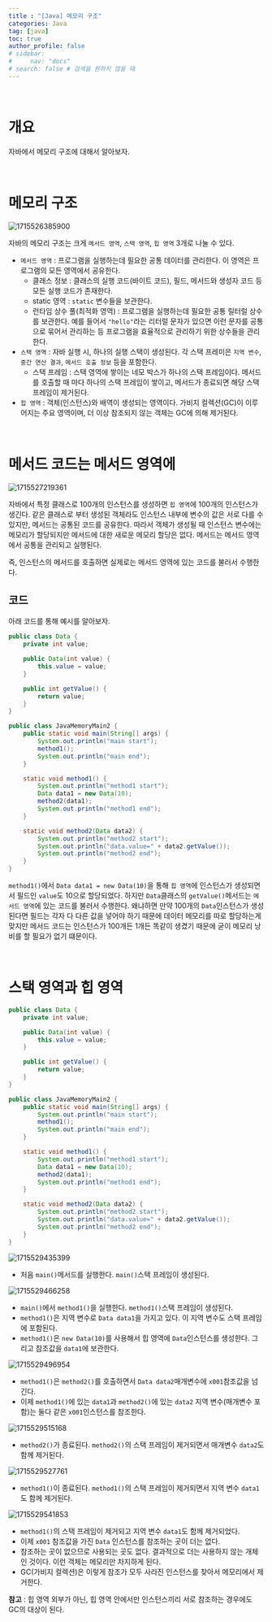 ```yaml
---
title : "[Java] 메모리 구조"
categories: Java
tag: [java]
toc: true
author_profile: false
# sidebar:
#     nav: "docs"
# search: false # 검색을 원하지 않을 때
---
```

&nbsp;

# 개요

자바에서 메모리 구조에 대해서 알아보자.

&nbsp;

# 메모리 구조

![1715526385900]({{site.url}}/images/2024-05-12-java-memory/1715526385900.png)

자바의 메모리 구조는 크게 `메서드 영역`, `스택 영역`, `힙 영역` 3개로 나눌 수 있다.

- `메서드 영역` : 프로그램을 실행하는데 필요한 공통 데이터를 관리한다. 이 영역은 프로그램의 모든 영역에서 공유한다.
  - 클래스 정보 : 클래스의 실행 코드(바이트 코드), 필드, 메서드와 생성자 코드 등 모든 실행 코드가 존재한다.
  - static 영역 : `static` 변수들을 보관한다.
  - 런타임 상수 풀(최적화 영역) : 프로그램을 실행하는데 필요한 공통 릴터럴 상수를 보관한다. 예를 들어서 `"hello"`라는 리터럴 문자가 있으면 이런 문자를 공통으로 묶어서 관리하는 등 프로그램을 효율적으로 관리하기 위한 상수들을 관리한다.
- `스택 영역` : 자바 실행 시, 하나의 실행 스택이 생성된다. 각 스택 프레미은 `지역 변수`, `중간 연산 결과`, `메서드 호출 정보` 등을 포함한다.
  - 스택 프레임 : 스택 영역에 쌓이는 네모 박스가 하나의 스택 프레임이다. 메서드를 호출할 때 마다 하나의 스택 프레임이 쌓이고, 메서드가 종료되면 해당 스택 프레임이 제거된다.
- `힙 영역` : 객체(인스턴스)와 배역이 생성되는 영역이다. 가비지 컬렉션(GC)이 이루어지는 주요 영역이며, 더 이상 참조되지 않는 객체는 GC에 의해 제거된다.

&nbsp;

# 메서드 코드는 메서드 영역에

![1715527219361]({{site.url}}/images/2024-05-12-java-memory/1715527219361.png)

자바에서 특정 클래스로 100개의 인스턴스를 생성하면 `힙 영역`에 100개의 인스턴스가 생긴다. 같은 클래스로 부터 생성된 객체라도 인스턴스 내부에 변수의 값은 서로 다를 수 있지만, 메서드는 공통된 코드를 공유한다. 따라서 객체가 생성될 때 인스턴스 변수에는 메모리가 할당되지만 메서드에 대한 새로운 메모리 할당은 없다. 메서드는 메서드 영역에서 공통을 관리되고 실행된다.

즉, 인스턴스의 메서드를 호출하면 실제로는 메서드 영역에 있는 코드를 불러서 수행한다.

## 코드

아래 코드를 통해 예시를 알아보자.

```java
public class Data {
    private int value;

    public Data(int value) {
        this.value = value;
    }

    public int getValue() {
        return value;
    }
}
```

```java
public class JavaMemoryMain2 {
    public static void main(String[] args) {
        System.out.println("main start");
        method1();
        System.out.println("main end");
    }

    static void method1() {
        System.out.println("method1 start");
        Data data1 = new Data(10);
        method2(data1);
        System.out.println("method1 end");
    }

    static void method2(Data data2) {
        System.out.println("method2 start");
        System.out.println("data.value=" + data2.getValue());
        System.out.println("method2 end");
    }
}
```

`method1()`에서 `Data data1 = new Data(10)`을 통해 `힙 영역`에 인스턴스가 생성되면서 필드인 `value`도 10으로 할당되었다. 하지만 `Data`클래스의 `getValue()`메서드는 `메서드 영역`에 있는 코드를 불러서 수행한다. 왜냐하면 만약 100개의 `Data`인스턴스가 생성된다면 필드는 각자 다 다른 값을 넣어야 하기 때문에 데이터 메모리를 따로 할당하는게 맞지만 메서드 코드는 인스턴스가 100개든 1개든 똑같이 생겼기 때문에 굳이 메모리 낭비를 할 필요가 없기 떄문이다.

&nbsp;

# 스택 영역과 힙 영역

```java
public class Data {
    private int value;

    public Data(int value) {
        this.value = value;
    }

    public int getValue() {
        return value;
    }
}

```

```java
public class JavaMemoryMain2 {
    public static void main(String[] args) {
        System.out.println("main start");
        method1();
        System.out.println("main end");
    }

    static void method1() {
        System.out.println("method1 start");
        Data data1 = new Data(10);
        method2(data1);
        System.out.println("method1 end");
    }

    static void method2(Data data2) {
        System.out.println("method2 start");
        System.out.println("data.value=" + data2.getValue());
        System.out.println("method2 end");
    }
}

```

![1715529435399]({{site.url}}/images/2024-05-12-java-memory/1715529435399.png)

- 처음 `main()`메서드를 실행한다. `main()`스택 프레임이 생성된다.

![1715529466258]({{site.url}}/images/2024-05-12-java-memory/1715529466258.png)

- `main()`에서 `method1()`을 실행한다. `method1()`스택 프레임이 생성된다.
- `method1()`은 지역 변수로 `Data data1`을 가지고 있다. 이 지역 변수도 스택 프레임에 포함된다.
- `method1()`은 `new Data(10)`를 사용해서 힙 영역에 `Data`인스턴스를 생성한다. 그리고 참조값을 `data1`에 보관한다.

![1715529496954]({{site.url}}/images/2024-05-12-java-memory/1715529496954.png)

- `method1()`은 `method2()`를 호출하면서 `Data data2`매개변수에 `x001`참조값을 넘긴다.
- 이제 `method1()`에 있는 `data1`과 `method2()`에 있는 `data2` 지역 변수(매개변수 포함)는 둘다 같은 `x001`인스턴스를 참조한다.

![1715529515168]({{site.url}}/images/2024-05-12-java-memory/1715529515168.png)

- `method2()`가 종료된다. `method2()`의 스택 프레임이 제거되면서 매개변수 `data2`도 함께 제거된다.

![1715529527761]({{site.url}}/images/2024-05-12-java-memory/1715529527761.png)

- `method1()`이 종료된다. `method1()`의 스택 프레임이 제거되면서 지역 변수 `data1`도 함께 제거된다.

![1715529541853]({{site.url}}/images/2024-05-12-java-memory/1715529541853.png)

- `method1()`의 스택 프레임이 제거되고 지역 변수 `data1`도 함께 제거되었다.
- 이제 `x001` 참조값을 가진 `Data` 인스턴스를 참조하는 곳이 더는 없다.
- 참조하는 곳이 없으므로 사용되는 곳도 없다. 결과적으로 더는 사용하지 않는 개체인 것이다. 이런 객체는 메모리만 차지하게 된다.
- GC(가비지 컬렉션)은 이렇게 참조가 모두 사라진 인스턴스를 찾아서 메모리에서 제거한다.

**참고** : 힙 영역 외부가 아닌, 힙 영역 안에서만 인스턴스끼리 서로 참조하는 경우에도 GC의 대상이 된다.

